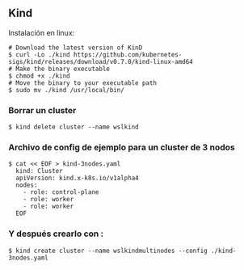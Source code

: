 ## Kind


Instalación en linux:

    # Download the latest version of KinD
    $ curl -Lo ./kind https://github.com/kubernetes-sigs/kind/releases/download/v0.7.0/kind-linux-amd64
    # Make the binary executable
    $ chmod +x ./kind
    # Move the binary to your executable path
    $ sudo mv ./kind /usr/local/bin/

### Borrar un cluster

    $ kind delete cluster --name wslkind

### Archivo de config de ejemplo para un cluster de 3 nodos    
    $ cat << EOF > kind-3nodes.yaml
      kind: Cluster
      apiVersion: kind.x-k8s.io/v1alpha4
      nodes:
        - role: control-plane
        - role: worker
        - role: worker
      EOF

### Y después crearlo con :

    $ kind create cluster --name wslkindmultinodes --config ./kind-3nodes.yaml
